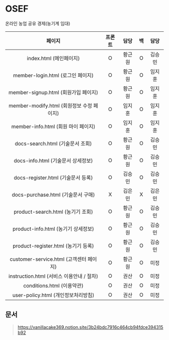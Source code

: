 # OSEF
 온라인 농업 공유 경제(농기계 임대)

|페이지|프론트|담당|백|담당|
|:---:|:---:|:---:|:---:|:---:|
|index.html (메인페이지)|O|황근원|O|김승민|
|member-login.html (로그인 페이지)|O|황근원|O|임지훈|
|member-signup.html (회원가입 페이지)|O|황근원|O|임지훈|
|member-modify.html (회원정보 수정 페이지)|O|임지훈|O|임지훈|
|member-info.html (회원 마이 페이지)|O|임지훈|O|임지훈|
|docs-search.html (기술문서 조회)|O|황근원|O|김승민|
|docs-info.html (기술문서 상세정보)|O|황근원|O|김승민|
|docs-register.html (기술문서 등록)|O|김승민|O|김승민|
|docs-purchase.html (기술문서 구매)|X|김은민|X|김은민|
|product-search.html (농기기 조회)|O|황근원|O|김승민|
|product-info.html (농기기 상세정보)|O|황근원|O|김승민|
|product-register.html (농기기 등록)|O|황근원|O|김승민|
|customer-service.html (고객센터 페이지)|O|황근원|O|미정|
|instruction.html (서비스 이용안내 / 절차)|O|권산|O|미정|
|conditions.html (이용약관)|O|권산|O|미정|
|user-policy.html (개인정보처리방침)|O|권산|O|미정|
  
  
  ## 문서
> https://vanillacake369.notion.site/3b24bdc7916c464cb94fdce394315b92
